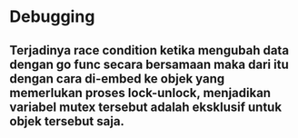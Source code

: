 # Debugging
## Terjadinya race condition ketika mengubah data dengan go func secara bersamaan maka dari itu dengan cara di-embed ke objek yang memerlukan proses lock-unlock, menjadikan variabel mutex tersebut adalah eksklusif untuk objek tersebut saja.